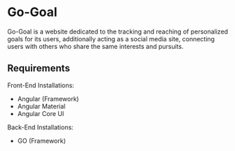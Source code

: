 # Go-Goal

Go-Goal is a website dedicated to the tracking and reaching of personalized goals for its users, additionally acting as a social media site, connecting users with others who share the same interests and pursuits.

## Requirements

Front-End Installations:
- Angular (Framework)
- Angular Material
- Angular Core UI

Back-End Installations:
- GO (Framework)
